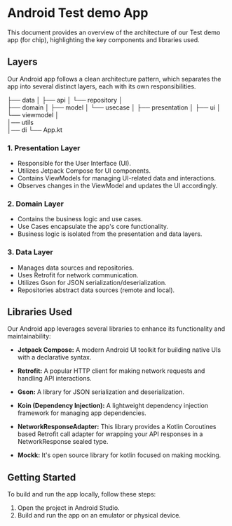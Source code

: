 # Android Test demo App

This document provides an overview of the architecture of our Test demo app (for chip), highlighting the key components and libraries used.

##  Layers

Our Android app follows a clean architecture pattern, which separates the app into several distinct layers, each with its own responsibilities.

├── data
│ ├── api
│ └── repository
│  
├── domain
│ ├── model
│ └── usecase
│
├── presentation
│ ├── ui
│ └── viewmodel
│  
│── utils  
│── di
└── App.kt


### 1. Presentation Layer

- Responsible for the User Interface (UI).
- Utilizes Jetpack Compose for UI components.
- Contains ViewModels for managing UI-related data and interactions.
- Observes changes in the ViewModel and updates the UI accordingly.

### 2. Domain Layer

- Contains the business logic and use cases.
- Use Cases encapsulate the app's core functionality.
- Business logic is isolated from the presentation and data layers.

### 3. Data Layer

- Manages data sources and repositories.
- Uses Retrofit for network communication.
- Utilizes Gson for JSON serialization/deserialization.
- Repositories abstract data sources (remote and local).

## Libraries Used

Our Android app leverages several libraries to enhance its functionality and maintainability:

- **Jetpack Compose:** A modern Android UI toolkit for building native UIs with a declarative syntax.

- **Retrofit:** A popular HTTP client for making network requests and handling API interactions.

- **Gson:** A library for JSON serialization and deserialization.

- **Koin (Dependency Injection):** A lightweight dependency injection framework for managing app dependencies.

- **NetworkResponseAdapter:** This library provides a Kotlin Coroutines based Retrofit call adapter for wrapping your API responses in a NetworkResponse sealed type.

- **Mockk:** It's open source library for kotlin focused on making mocking.

## Getting Started

To build and run the app locally, follow these steps:

1. Open the project in Android Studio.
2. Build and run the app on an emulator or physical device.

